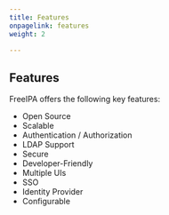 ```yaml
---
title: Features
onpagelink: features
weight: 2

---
```


Features
--------

FreeIPA offers the following key features:

*   Open Source
*   Scalable
*   Authentication / Authorization
*   LDAP Support
*   Secure
*   Developer-Friendly
*   Multiple UIs
*   SSO
*   Identity Provider
*   Configurable